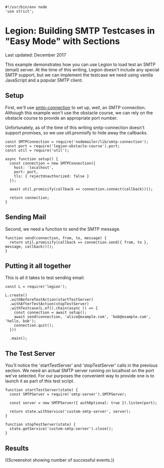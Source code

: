 	#!/usr/bin/env node
	'use strict';

Legion: Building SMTP Testcases in "Easy Mode" with Sections
============================================================

Last updated: December 2017

This example demonstrates how you can use Legion to load test an SMTP (email)
server. At the time of this writing, Legion doesn't include any special SMTP
support, but we can implement the testcase we need using vanilla JavaScript and
a popular SMTP client.

Setup
-----

First, we'll use
[smtp-connection](https://nodemailer.com/extras/smtp-connection/) to set up,
well, an SMTP connection. Although this example won't use the obstacle
course, we can rely on the obstacle course to provide an appropriate
port number.

Unfortunately, as of the time of this writing smtp-connection doesn't support
promises, so we use util.promisify to hide away the callbacks.

	const SMTPConnection = require('nodemailer/lib/smtp-connection');
	const port = require('legion-obstacle-course').port;
	const util = require('util');

	async function setup() {
	  const connection = new SMTPConnection({
	    host: 'localhost',
	    port: port,
	    tls: { rejectUnauthorized: false }
	  });
	
	  await util.promisify(callback => connection.connect(callback))();
	
	  return connection;
	}

Sending Mail
------------

Second, we need a function to send the SMTP message.

	function send(connection, from, to, message) {
	  return util.promisify(callback => connection.send({ from, to }, message, callback))();
	}

Putting it all together
-----------------------

This is all it takes to test sending email:

	const L = require('legion');
	
	L.create()
	  .withBeforeTestAction(startTestServer)
	  .withAfterTestAction(stopTestServer)
	  .withTestcase(L.of().chain(async () => {
	    const connection = await setup();
	    await send(connection, 'alice@example.com', 'bob@example.com', 'hello, bob');
	    connection.quit();
	  }))
	
	  .main();

The Test Server
---------------

You'll notice the 'startTestServer' and 'stopTestServer' calls in the previous section. We need an actual SMTP server running on localhost on the port we've selected. For our purposes the convenient way to provide one is to launch it as part of this test script.

	function startTestServer(state) {
	  const SMTPServer = require('smtp-server').SMTPServer;
	  
	  const server = new SMTPServer({ authOptional: true }).listen(port);
	
	  return state.withService('custom-smtp-server', server);
	}
	
	function stopTestServer(state) {
	  state.getService('custom-smtp-server').close();
	}
Results
-------

((Screenshot showing number of successful events.))
